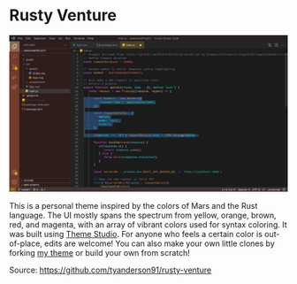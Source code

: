 # Rusty Venture

![Rusty Theme](theme_preview.png)

This is a personal theme inspired by the colors of Mars and the Rust language. The UI mostly spans the spectrum from yellow, orange, brown, red, and magenta, with an array of vibrant colors used for syntax coloring. It was built using [Theme Studio](https://themes.vscode.one). For anyone who feels a certain color is out-of-place, edits are welcome! You can also make your own little clones by forking [my theme](https://themes.vscode.one/theme/tyfighter/Y3Xu4p8E) or build your own from scratch!

Source: https://github.com/tyanderson91/rusty-venture